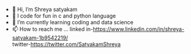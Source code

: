 - 👋 Hi, I’m Shreya satyakam
- 👀 I code for fun in c and python language
- 🌱 I’m currently learning coding and data science
- 📫 How to reach me ...
linked in-https://www.linkedin.com/in/shreya-satyakam-1b9542219/  
twitter-https://twitter.com/SatyakamShreya 

<!---
Shreyasatyakam/Shreyasatyakam is a ✨ special ✨ repository because its `README.md` (this file) appears on your GitHub profile.
You can click the Preview link to take a look at your changes.
--->
